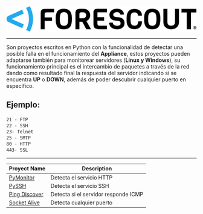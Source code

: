 ![](https://github.com/Mr-r00t11/Monitoring/blob/main/img/forescout.png)
___
Son proyectos escritos en Python con la funcionalidad de detectar una posible falla en el funcionamiento del **Appliance**, estos proyectos pueden adaptarse también para monitorear servidores (**Linux y Windows**), su funcionamiento principal es el intercambio de paquetes a través de la red dando como resultado final la respuesta del servidor indicando si se encuentra **UP** o **DOWN**, además de poder descubrir cualquier puerto en específico.

## Ejemplo:


    21 - FTP
	22 - SSH
	23- Telnet
	25 - SMTP
	80 - HTTP
	443- SSL
___

| Proyect Name  | Description |
| ------------- | ------------- |
| [PyMonitor](https://github.com/Mr-r00t11/Monitoring/tree/main/PyMonitor)  | Detecta el servicio HTTP  |
| [PySSH](https://github.com/Mr-r00t11/Monitoring/tree/main/PySSH)   | Detecta el servicio SSH  |
|  [Ping Discover](https://github.com/Mr-r00t11/Monitoring/tree/main/Ping_Discover) | Detecta si el servidor responde ICMP  |
| [Socket Alive](https://github.com/Mr-r00t11/Monitoring/tree/main/Socket-Alive) | Detecta cualquier puerto  |
